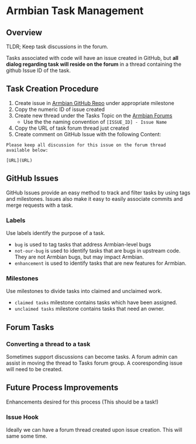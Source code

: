 # Armbian Task Management #

## Overview ##
TLDR; Keep task discussions in the forum.

Tasks associated with code will have an issue created in GitHub, but **all dialog regarding task will reside on the forum** in a thread containing the github Issue ID of the task.


## Task Creation Procedure ##

1. Create issue in [Armbian GitHub Repo](https://github.com/igorpecovnik/lib/issues) under appropriate milestone
1. Copy the numeric ID of issue created
1. Create new thread under the Tasks Topic on the [Armbian Forums](http://forum.armbian.com/index.php/forum/14-tasks/)
    - Use the the naming convention of `[ISSUE_ID] - Issue Name`
1. Copy the URL of task forum thread just created
1. Create comment on GitHub Issue with the following Content:

```
Please keep all discussion for this issue on the forum thread available below:

[URL](URL)

```

## GitHub Issues ##

GitHub Issues provide an easy method to track and filter tasks by using tags and milestones.  Issues also make it easy to easily associate commits and merge requests with a task.  

### Labels ###

Use labels identify the purpose of a task.


* `bug` is used to tag tasks that address Armbian-level bugs
* `not-our-bug` is used to identify tasks that are bugs in upstream code.  They are not Armbian bugs, but may impact Armbian.
* `enhancement` is used to identify tasks that are new features for Armbian.

### Milestones ###

Use milestones to divide tasks into claimed and unclaimed work.

* `claimed tasks` milestone contains tasks which have been assigned.
* `unclaimed tasks` milestone contains tasks that need an owner.

## Forum Tasks ##

### Converting a thread to a task ###

Sometimes support discussions can become tasks.   A forum admin can assist in moving the thread to Tasks forum group.  A cooresponding issue will need to be created.

## Future Process Improvements ##

Enhancements desired for this process \(This should be a task!\)

### Issue Hook ###

Ideally we can have a forum thread created upon issue creation.  This will same some time.
